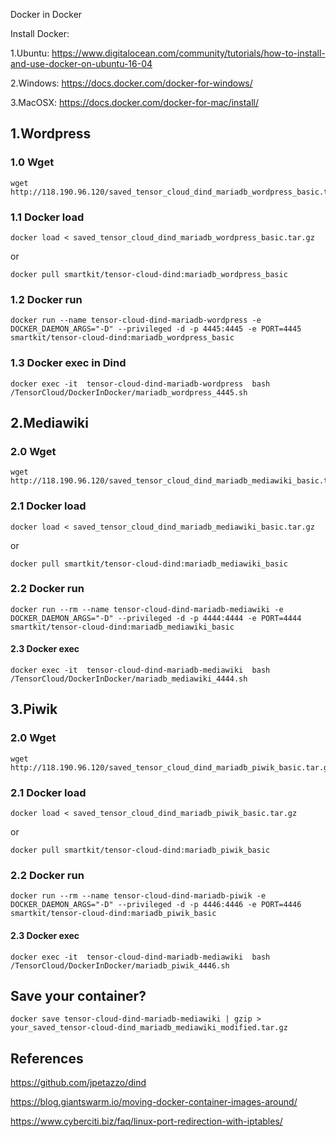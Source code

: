 Docker in Docker 

Install Docker: 

1.Ubuntu: https://www.digitalocean.com/community/tutorials/how-to-install-and-use-docker-on-ubuntu-16-04

2.Windows: https://docs.docker.com/docker-for-windows/

3.MacOSX: https://docs.docker.com/docker-for-mac/install/

## 1.Wordpress
### 1.0 Wget
```
wget http://118.190.96.120/saved_tensor_cloud_dind_mariadb_wordpress_basic.tar.gz
```
### 1.1 Docker load
```
docker load < saved_tensor_cloud_dind_mariadb_wordpress_basic.tar.gz 
```
or
```
docker pull smartkit/tensor-cloud-dind:mariadb_wordpress_basic
```
### 1.2 Docker run
```
docker run --name tensor-cloud-dind-mariadb-wordpress -e DOCKER_DAEMON_ARGS="-D" --privileged -d -p 4445:4445 -e PORT=4445  smartkit/tensor-cloud-dind:mariadb_wordpress_basic
```
### 1.3 Docker exec in Dind
```
docker exec -it  tensor-cloud-dind-mariadb-wordpress  bash /TensorCloud/DockerInDocker/mariadb_wordpress_4445.sh
```
## 2.Mediawiki
### 2.0 Wget
```
wget http://118.190.96.120/saved_tensor_cloud_dind_mariadb_mediawiki_basic.tar.gz
```
### 2.1 Docker load

```
docker load < saved_tensor_cloud_dind_mariadb_mediawiki_basic.tar.gz
```
or
```
docker pull smartkit/tensor-cloud-dind:mariadb_mediawiki_basic
```
### 2.2 Docker run

```
docker run --rm --name tensor-cloud-dind-mariadb-mediawiki -e DOCKER_DAEMON_ARGS="-D" --privileged -d -p 4444:4444 -e PORT=4444 smartkit/tensor-cloud-dind:mariadb_mediawiki_basic
```

#### 2.3 Docker exec 
```
docker exec -it  tensor-cloud-dind-mariadb-mediawiki  bash /TensorCloud/DockerInDocker/mariadb_mediawiki_4444.sh
```
## 3.Piwik
### 2.0 Wget
```
wget http://118.190.96.120/saved_tensor_cloud_dind_mariadb_piwik_basic.tar.gz
```
### 2.1 Docker load

```
docker load < saved_tensor_cloud_dind_mariadb_piwik_basic.tar.gz
```
or
```
docker pull smartkit/tensor-cloud-dind:mariadb_piwik_basic
```
### 2.2 Docker run

```
docker run --rm --name tensor-cloud-dind-mariadb-piwik -e DOCKER_DAEMON_ARGS="-D" --privileged -d -p 4446:4446 -e PORT=4446 smartkit/tensor-cloud-dind:mariadb_piwik_basic
```

#### 2.3 Docker exec 
```
docker exec -it  tensor-cloud-dind-mariadb-mediawiki  bash /TensorCloud/DockerInDocker/mariadb_piwik_4446.sh
```


## Save your container?
```
docker save tensor-cloud-dind-mariadb-mediawiki | gzip > your_saved_tensor-cloud-dind_mariadb_mediawiki_modified.tar.gz
```

## References

https://github.com/jpetazzo/dind

https://blog.giantswarm.io/moving-docker-container-images-around/

https://www.cyberciti.biz/faq/linux-port-redirection-with-iptables/


